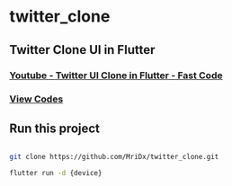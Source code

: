 # twitter_clone

## Twitter Clone UI in Flutter



### [Youtube - Twitter UI Clone in Flutter - Fast Code](https://youtu.be/ikha-PT-Ip8) 


### [View Codes](https://github.com/MriDx/twitter_clone)



## Run this project

```bash

git clone https://github.com/MriDx/twitter_clone.git

flutter run -d {device}

```
